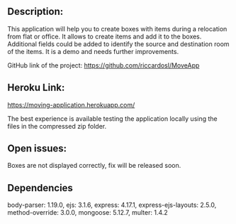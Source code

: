 

## Description:
This application will help you to create boxes with items during a relocation from flat or office. It allows to create items and add it to the boxes. Additional fields could be added to identify the source and destination room of the items.
It is a demo and needs further improvements.


GitHub link of the project:
https://github.com/riccardosl/MoveApp

## Heroku Link:
https://moving-application.herokuapp.com/

The best experience is available testing the application locally using the files in the compressed zip folder.

## Open issues:
Boxes are not displayed correctly, fix will be released soon.

## Dependencies
body-parser: 1.19.0,
ejs: 3.1.6,
express: 4.17.1,
express-ejs-layouts: 2.5.0,
method-override: 3.0.0,
mongoose: 5.12.7,
multer: 1.4.2
